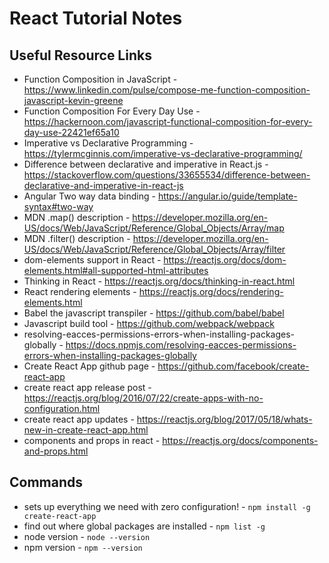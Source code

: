 # React Tutorial Notes

## Useful Resource Links
* Function Composition in JavaScript - https://www.linkedin.com/pulse/compose-me-function-composition-javascript-kevin-greene  
* Function Composition For Every Day Use - https://hackernoon.com/javascript-functional-composition-for-every-day-use-22421ef65a10  
* Imperative vs Declarative Programming - https://tylermcginnis.com/imperative-vs-declarative-programming/  
* Difference between declarative and imperative in React.js - https://stackoverflow.com/questions/33655534/difference-between-declarative-and-imperative-in-react-js  
* Angular Two way data binding - https://angular.io/guide/template-syntax#two-way  
* MDN .map() description - https://developer.mozilla.org/en-US/docs/Web/JavaScript/Reference/Global_Objects/Array/map  
* MDN .filter() description - https://developer.mozilla.org/en-US/docs/Web/JavaScript/Reference/Global_Objects/Array/filter  
* dom-elements support in React - https://reactjs.org/docs/dom-elements.html#all-supported-html-attributes  
* Thinking in React - https://reactjs.org/docs/thinking-in-react.html  
* React rendering elements - https://reactjs.org/docs/rendering-elements.html  
* Babel the javascript transpiler - https://github.com/babel/babel  
* Javascript build tool - https://github.com/webpack/webpack  
* resolving-eacces-permissions-errors-when-installing-packages-globally - https://docs.npmjs.com/resolving-eacces-permissions-errors-when-installing-packages-globally  
* Create React App github page - https://github.com/facebook/create-react-app  
* create react app release post - https://reactjs.org/blog/2016/07/22/create-apps-with-no-configuration.html  
* create react app updates - https://reactjs.org/blog/2017/05/18/whats-new-in-create-react-app.html  
* components and props in react - https://reactjs.org/docs/components-and-props.html


## Commands
* sets up everything we need with zero configuration! - ``` npm install -g create-react-app ```  
* find out where global packages are installed - ``` npm list -g ```  
* node version - ``` node --version ```  
* npm version -  ``` npm --version ``` 
